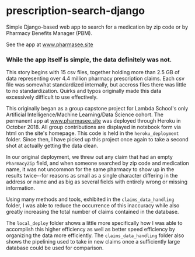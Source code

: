 # prescription-search-django
Simple Django-based web app to search for a medication by zip code or by Pharmacy Benefits Manager (PBM).

See the app at www.pharmasee.site

### While the app itself is simple, the data definitely was not.

This story begins with 15 csv files, together holding more than 2.5 GB of data representing over 4.4 million pharmacy prescription claims. Each csv file was somewhat standardized internally, but accross files there was little to no standardization. Quirks and typos originally made this data excessively difficult to use effectively.

This originally began as a group capstone project for Lambda School's only Artificial Intelligence/Machine Learning/Data Science cohort. The permanent app at www.pharmasee.site was deployed through Heroku in October 2018. All group contributions are displayed in notebook form via html on the site's homepage. This code is held in the `heroku_deployment` folder. Since then, I have picked up this project once again to take a second shot at actually getting the data clean. 

In our original deployment, we threw out any claim that had an empty `PharmacyZip` field, and when someone searched by zip code and medication name, it was not uncommon for the same pharmacy to show up in the results twice--for reasons as small as a single character differing in the address or name and as big as several fields with entirely wrong or missing information.

Using many methods and tools, exhibited in the `claims_data_handling` folder, I was able to reduce the occurrence of this inaccuracy while also greatly increasing the total number of claims contained in the database.

The `local_deploy` folder shows a little more specifically how I was able to accomplish this higher efficiency as well as better speed efficiency by organizing the data more efficiently. The `claims_data_handling` folder also shows the pipelining used to take in new claims once a sufficiently large database could be used for comparison.
